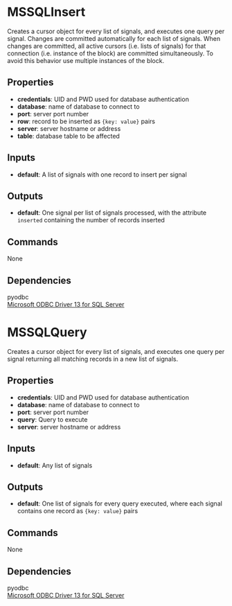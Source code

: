 MSSQLInsert
===========
Creates a cursor object for every list of signals, and executes one query per signal. Changes are committed automatically for each list of signals. When changes are committed, all active cursors (i.e. lists of signals) for that connection (i.e. instance of the block) are committed simultaneously. To avoid this behavior use multiple instances of the block.

Properties
----------
- **credentials**: UID and PWD used for database authentication
- **database**: name of database to connect to
- **port**: server port number
- **row**: record to be inserted as `{key: value}` pairs
- **server**: server hostname or address
- **table**: database table to be affected

Inputs
------
- **default**: A list of signals with one record to insert per signal

Outputs
-------
- **default**: One signal per list of signals processed, with the attribute `inserted` containing the number of records inserted

Commands
--------
None

Dependencies
------------
pyodbc  
[Microsoft ODBC Driver 13 for SQL Server](https://www.microsoft.com/en-us/download/details.aspx?id=50420)

MSSQLQuery
==========
Creates a cursor object for every list of signals, and executes one query per signal returning all matching records in a new list of signals.

Properties
----------
- **credentials**: UID and PWD used for database authentication
- **database**: name of database to connect to
- **port**: server port number
- **query**: Query to execute
- **server**: server hostname or address

Inputs
------
- **default**: Any list of signals

Outputs
-------
- **default**: One list of signals for every query executed, where each signal contains one record as `{key: value}` pairs

Commands
--------
None

Dependencies
------------
pyodbc  
[Microsoft ODBC Driver 13 for SQL Server](https://www.microsoft.com/en-us/download/details.aspx?id=50420)

